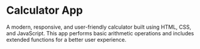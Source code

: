#  Calculator App

A modern, responsive, and user-friendly calculator built using HTML, CSS, and JavaScript.
This app performs basic arithmetic operations and includes extended functions for a better user experience.

